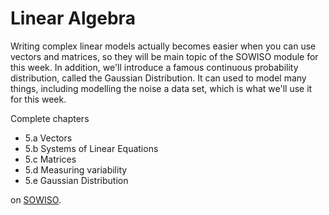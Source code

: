 
# Linear Algebra

Writing complex linear models actually becomes easier when you can use vectors
and matrices, so they will be main topic of the SOWISO module for this week. In
addition, we'll introduce a famous continuous probability distribution, called
the Gaussian Distribution. It can used to model many things, including
modelling the noise a data set, which is what we'll use it for this week.

Complete chapters

* 5.a Vectors
* 5.b Systems of Linear Equations
* 5.c Matrices
* 5.d Measuring variability
* 5.e Gaussian Distribution

on [SOWISO](https://uva.sowiso.nl/).

